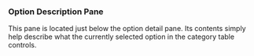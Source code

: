 ### Option Description Pane

This pane is located just below the option detail pane. Its contents simply help describe what the
currently selected option in the category table controls.
